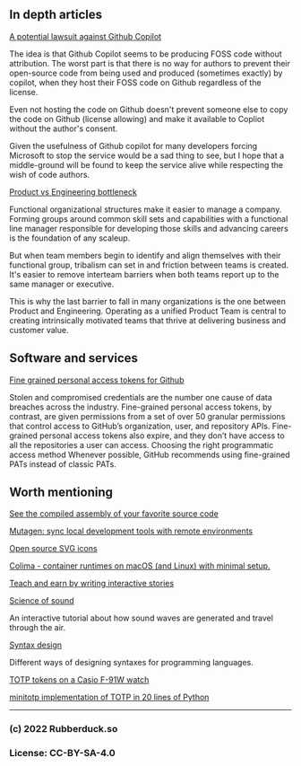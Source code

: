 ## In depth articles

[A potential lawsuit against Github Copilot](https://githubcopilotinvestigation.com/)

The idea is that Github Copilot seems to be producing FOSS code without attribution. The worst part is that there is no way for authors to prevent their open-source code from being used and produced (sometimes exactly) by copilot, when they host their FOSS code on Github regardless of the license.

Even not hosting the code on Github doesn't prevent someone else to copy the code on Github (license allowing) and make it available to Copliot without the author's consent.

Given the usefulness of Github copilot for many developers forcing Microsoft to stop the service would be a sad thing to see, but I hope that a middle-ground will be found to keep the service alive while respecting the wish of code authors.

[Product vs Engineering bottleneck](https://martinfowler.com/articles/bottlenecks-of-scaleups/03-product-v-engineering.html)

Functional organizational structures make it easier to manage a company. Forming groups around common skill sets and capabilities with a functional line manager responsible for developing those skills and advancing careers is the foundation of any scaleup.

But when team members begin to identify and align themselves with their functional group, tribalism can set in and friction between teams is created. It's easier to remove interteam barriers when both teams report up to the same manager or executive.

This is why the last barrier to fall in many organizations is the one between Product and Engineering. Operating as a unified Product Team is central to creating intrinsically motivated teams that thrive at delivering business and customer value.

## Software and services

[Fine grained personal access tokens for Github](https://github.blog/2022-10-18-introducing-fine-grained-personal-access-tokens-for-github/)

Stolen and compromised credentials are the number one cause of data breaches across the industry.
Fine-grained personal access tokens, by contrast, are given permissions from a set of over 50 granular permissions that control access to GitHub’s organization, user, and repository APIs.
Fine-grained personal access tokens also expire, and they don’t have access to all the repositories a user can access.
Choosing the right programmatic access method Whenever possible, GitHub recommends using fine-grained PATs instead of classic PATs.
## Worth mentioning

[See the compiled assembly of your favorite source code](https://godbolt.org/)

[Mutagen: sync local development tools with remote environments](https://github.com/mutagen-io/mutagen)

[Open source SVG icons](https://lucide.dev/)

[Colima - container runtimes on macOS (and Linux) with minimal setup.](https://github.com/abiosoft/colima)

[Teach and earn by writing interactive stories](https://tigyog.app/)

[Science of sound](https://ciechanow.ski/sound/)

An interactive tutorial about how sound waves are generated and travel through the air.

[Syntax design](https://cs.lmu.edu/~ray/notes/syntaxdesign/)

Different ways of designing syntaxes for programming languages.

[TOTP tokens on a Casio F-91W watch](https://blog.singleton.io/posts/2022-10-17-otp-on-wrist/)

[minitotp implementation of TOTP in 20 lines of Python](https://github.com/susam/mintotp)

---
### (c) 2022 Rubberduck.so
### License: CC-BY-SA-4.0
